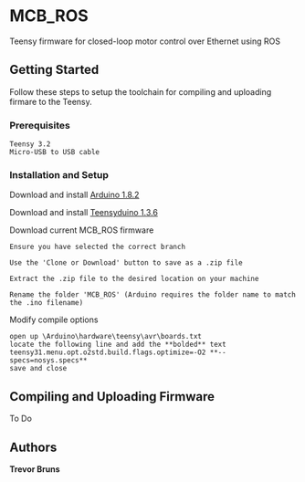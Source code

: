 # MCB_ROS

Teensy firmware for closed-loop motor control over Ethernet using ROS

## Getting Started

Follow these steps to setup the toolchain for compiling and uploading firmare to the Teensy.

### Prerequisites
```
Teensy 3.2
Micro-USB to USB cable
```

### Installation and Setup

Download and install [Arduino 1.8.2](https://www.arduino.cc/en/Main/OldSoftwareReleases#previous/)  

Download and install [Teensyduino 1.3.6](https://www.pjrc.com/teensy/td_136/TeensyduinoInstall.exe)  

Download current MCB_ROS firmware
```
Ensure you have selected the correct branch  

Use the 'Clone or Download' button to save as a .zip file  

Extract the .zip file to the desired location on your machine  

Rename the folder 'MCB_ROS' (Arduino requires the folder name to match the .ino filename)  

```

Modify compile options
```
open up \Arduino\hardware\teensy\avr\boards.txt
locate the following line and add the **bolded** text
teensy31.menu.opt.o2std.build.flags.optimize=-O2 **--specs=nosys.specs**
save and close
```


## Compiling and Uploading Firmware
To Do

## Authors

**Trevor Bruns**
